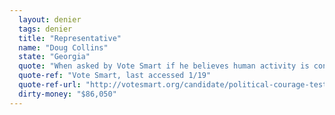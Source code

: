 ```yaml
---
  layout: denier
  tags: denier
  title: "Representative"
  name: "Doug Collins"
  state: "Georgia"
  quote: "When asked by Vote Smart if he believes human activity is contributing to climate change, Rep. Collins answered “no.”"
  quote-ref: "Vote Smart, last accessed 1/19"
  quote-ref-url: "http://votesmart.org/candidate/political-courage-test/67851/doug-collins/"
  dirty-money: "$86,050"
---
```

